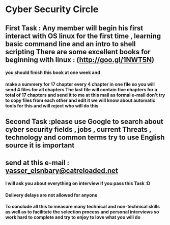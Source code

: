 # Cyber Security Circle
## First Task : Any member will begin his first interact with OS linux for the first time , learning basic command line and an intro to shell scripting There are some excellent books for beginning with linux : (http://goo.gl/1NWT5N)
#### you should finish this book at one week and
#### make a summery for 17 chapter every 4 chapter in one file so you will send 4 files for all chapters The last file will contain five chapters for a total of 17 chapters and send it to me at this mail as formal e-mail don't try to copy files from each other  and edit it we will know about automatic tools for this and will reject who will do this
## Second Task :please use Google to search about cyber security fields , jobs , current Threats , technology and common terms try to use English source it is important
## send at this e-mail : yasser_elsnbary@catreloaded.net
#### I will ask you about everything on interview if you pass this Task :D
#### Delivery delays are not allowed for anyone 
#### To conclude all this to measure many technical and non-technical skills as well as to facilitate the selection process and personal interviews so work hard to complete and try to enjoy to love what you will do 

